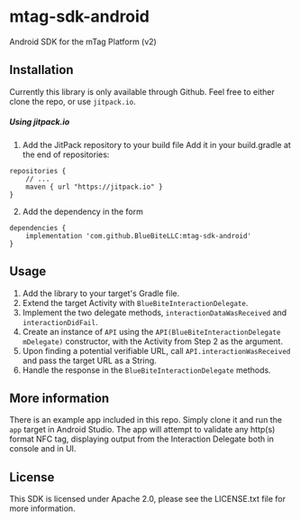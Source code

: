 # mtag-sdk-android
Android SDK for the mTag Platform (v2)

## Installation

Currently this library is only available through Github.  Feel free to either clone the repo, or use `jitpack.io`.

##### Using jitpack.io
1. Add the JitPack repository to your build file Add it in your build.gradle at the end of repositories:
```
repositories {
    // ...
    maven { url "https://jitpack.io" }
}
```
2. Add the dependency in the form
```
dependencies {
    implementation 'com.github.BlueBiteLLC:mtag-sdk-android'
}
```


## Usage

1. Add the library to your target's Gradle file.
2. Extend the target Activity with `BlueBiteInteractionDelegate`.
3. Implement the two delegate methods, `interactionDataWasReceived` and `interactionDidFail`.
4. Create an instance of `API` using the `API(BlueBiteInteractionDelegate mDelegate)` constructor, with the Activity from Step 2 as the argument.
5. Upon finding a potential verifiable URL, call `API.interactionWasReceived` and pass the target URL as a String.
6. Handle the response in the `BlueBiteInteractionDelegate` methods.

## More information
There is an example app included in this repo.  Simply clone it and run the `app` target in Android Studio.  The app will attempt to validate any http(s) format NFC tag, displaying output from the Interaction Delegate both in console and in UI.

## License
This SDK is licensed under Apache 2.0, please see the LICENSE.txt file for more information.